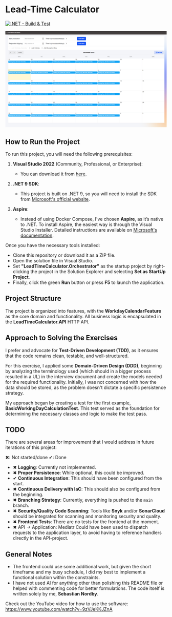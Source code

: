 # Lead-Time Calculator

[![.NET - Build & Test](https://github.com/sebastiannordby/lead-time-calculator/actions/workflows/ci-workflow.yml/badge.svg)](https://github.com/sebastiannordby/lead-time-calculator/actions/workflows/ci-workflow.yml)

<img src="resources/images/ui.png" />

## How to Run the Project

To run this project, you will need the following prerequisites:

1. **Visual Studio 2022** (Community, Professional, or Enterprise):

   - You can download it from [here](https://visualstudio.microsoft.com/downloads/).

2. **.NET 9 SDK**:

   - This project is built on .NET 9, so you will need to install the SDK from [Microsoft's official website](https://dotnet.microsoft.com/en-us/download/dotnet/9.0).

3. **Aspire**:
   - Instead of using Docker Compose, I've chosen **Aspire**, as it’s native to .NET. To install Aspire, the easiest way is through the Visual Studio Installer. Detailed instructions are available on [Microsoft's documentation](https://learn.microsoft.com/en-us/dotnet/aspire/fundamentals/setup-tooling?tabs=windows&pivots=visual-studio).

Once you have the necessary tools installed:

- Clone this repository or download it as a ZIP file.
- Open the solution file in Visual Studio.
- Set **"LeadTimeCalculator.Orchestrator"** as the startup project by right-clicking the project in the Solution Explorer and selecting **Set as StartUp Project**.
- Finally, click the green **Run** button or press **F5** to launch the application.

## Project Structure

The project is organized into features, with the **WorkdayCalendarFeature** as the core domain and functionality. All business logic is encapsulated in the **LeadTimeCalculator.API** HTTP API.

## Approach to Solving the Exercises

I prefer and advocate for **Test-Driven Development (TDD)**, as it ensures that the code remains clean, testable, and well-structured.

For this exercise, I applied some **Domain-Driven Design (DDD)**, beginning by analyzing the terminology used (which should in a bigger process resulted in a UL) in the interview document and create the models needed for the required functionality.
Initially, I was not concerned with how the data should be stored, as the problem doesn't dictate a specific persistence strategy.

My approach began by creating a test for the first example, **BasicWorkingDayCalculationTest**. This test served as the foundation for determining the necessary classes and logic to make the test pass.

## TODO

There are several areas for improvement that I would address in future iterations of this project:

✖: Not started/done
✔: Done

- ✖ **Logging**: Currently not implemented.
- ✖ **Proper Persistence**: While optional, this could be improved.
- ✔ **Continuous Integration**: This should have been configured from the start.
- ✖ **Continuous Delivery with IaC**: This should also be configured from the beginning.
- ✖ **Branching Strategy**: Currently, everything is pushed to the `main` branch.
- ✖ **Security/Quality Code Scanning**: Tools like **Snyk** and/or **SonarCloud** should be integrated for scanning and monitoring security and quality.
- ✖ **Frontend Tests**: There are no tests for the frontend at the moment.
- ✖ API -> Application: Mediatr Could have been used to dispatch requests to the application layer, to avoid having to reference handlers directly in the API-project.

## General Notes

- The frontend could use some additional work, but given the short timeframe and my busy schedule, I did my best to implement a functional solution within the constraints.
- I have not used AI for anything other than polishing this README file or helped with commenting code for better formulations. The code itself is written solely by me, **Sebastian Nordby**.

Check out the YouTube video for how to use the software: https://www.youtube.com/watch?v=9zVJeKKJZnA
